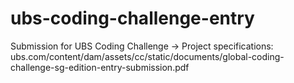 # ubs-coding-challenge-entry

Submission for UBS Coding Challenge -> Project specifications: ubs.com/content/dam/assets/cc/static/documents/global-coding-challenge-sg-edition-entry-submission.pdf

